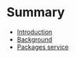 # Summary

* [Introduction](README.md)
* [Background](background.md)
* [Packages service](packages-service.md)

